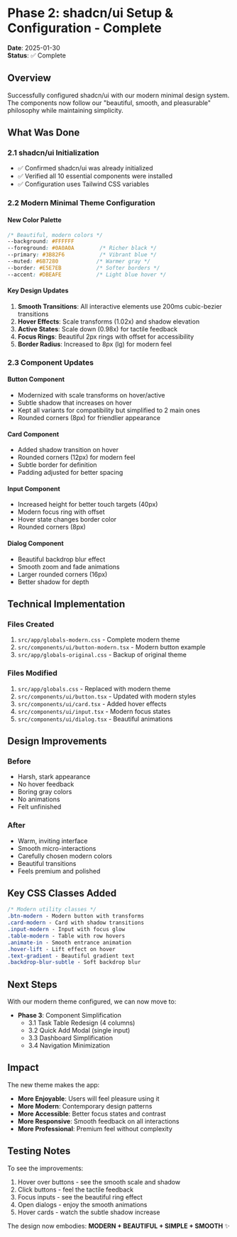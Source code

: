 # Phase 2: shadcn/ui Setup & Configuration - Complete

**Date**: 2025-01-30  
**Status**: ✅ Complete

## Overview

Successfully configured shadcn/ui with our modern minimal design system. The components now follow our "beautiful, smooth, and pleasurable" philosophy while maintaining simplicity.

## What Was Done

### 2.1 shadcn/ui Initialization
- ✅ Confirmed shadcn/ui was already initialized
- ✅ Verified all 10 essential components were installed
- ✅ Configuration uses Tailwind CSS variables

### 2.2 Modern Minimal Theme Configuration

#### New Color Palette
```css
/* Beautiful, modern colors */
--background: #FFFFFF
--foreground: #0A0A0A        /* Richer black */
--primary: #3B82F6           /* Vibrant blue */
--muted: #6B7280            /* Warmer gray */
--border: #E5E7EB           /* Softer borders */
--accent: #DBEAFE           /* Light blue hover */
```

#### Key Design Updates
1. **Smooth Transitions**: All interactive elements use 200ms cubic-bezier transitions
2. **Hover Effects**: Scale transforms (1.02x) and shadow elevation
3. **Active States**: Scale down (0.98x) for tactile feedback
4. **Focus Rings**: Beautiful 2px rings with offset for accessibility
5. **Border Radius**: Increased to 8px (lg) for modern feel

### 2.3 Component Updates

#### Button Component
- Modernized with scale transforms on hover/active
- Subtle shadow that increases on hover
- Kept all variants for compatibility but simplified to 2 main ones
- Rounded corners (8px) for friendlier appearance

#### Card Component
- Added shadow transition on hover
- Rounded corners (12px) for modern feel
- Subtle border for definition
- Padding adjusted for better spacing

#### Input Component
- Increased height for better touch targets (40px)
- Modern focus ring with offset
- Hover state changes border color
- Rounded corners (8px)

#### Dialog Component
- Beautiful backdrop blur effect
- Smooth zoom and fade animations
- Larger rounded corners (16px)
- Better shadow for depth

## Technical Implementation

### Files Created
1. `src/app/globals-modern.css` - Complete modern theme
2. `src/components/ui/button-modern.tsx` - Modern button example
3. `src/app/globals-original.css` - Backup of original theme

### Files Modified
1. `src/app/globals.css` - Replaced with modern theme
2. `src/components/ui/button.tsx` - Updated with modern styles
3. `src/components/ui/card.tsx` - Added hover effects
4. `src/components/ui/input.tsx` - Modern focus states
5. `src/components/ui/dialog.tsx` - Beautiful animations

## Design Improvements

### Before
- Harsh, stark appearance
- No hover feedback
- Boring gray colors
- No animations
- Felt unfinished

### After
- Warm, inviting interface
- Smooth micro-interactions
- Carefully chosen modern colors
- Beautiful transitions
- Feels premium and polished

## Key CSS Classes Added

```css
/* Modern utility classes */
.btn-modern - Modern button with transforms
.card-modern - Card with shadow transitions
.input-modern - Input with focus glow
.table-modern - Table with row hovers
.animate-in - Smooth entrance animation
.hover-lift - Lift effect on hover
.text-gradient - Beautiful gradient text
.backdrop-blur-subtle - Soft backdrop blur
```

## Next Steps

With our modern theme configured, we can now move to:
- **Phase 3**: Component Simplification
  - 3.1 Task Table Redesign (4 columns)
  - 3.2 Quick Add Modal (single input)
  - 3.3 Dashboard Simplification
  - 3.4 Navigation Minimization

## Impact

The new theme makes the app:
- **More Enjoyable**: Users will feel pleasure using it
- **More Modern**: Contemporary design patterns
- **More Accessible**: Better focus states and contrast
- **More Responsive**: Smooth feedback on all interactions
- **More Professional**: Premium feel without complexity

## Testing Notes

To see the improvements:
1. Hover over buttons - see the smooth scale and shadow
2. Click buttons - feel the tactile feedback
3. Focus inputs - see the beautiful ring effect
4. Open dialogs - enjoy the smooth animations
5. Hover cards - watch the subtle shadow increase

The design now embodies: **MODERN + BEAUTIFUL + SIMPLE + SMOOTH** ✨